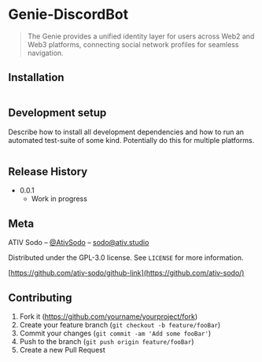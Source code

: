 # Genie-DiscordBot
> The Genie provides a unified identity layer for users
 across Web2 and Web3 platforms, connecting social network profiles for seamless navigation.


## Installation

```sh
```

## Development setup

Describe how to install all development dependencies and how to run an automated test-suite of some kind. Potentially do this for multiple platforms.

```sh
```

## Release History

* 0.0.1
    * Work in progress

## Meta

 ATIV Sodo – [@AtivSodo](https://twitter.com/AtivSodo) – sodo@ativ.studio

Distributed under the GPL-3.0 license. See ``LICENSE`` for more information.

[https://github.com/ativ-sodo/github-link](https://github.com/ativ-sodo/)

## Contributing

1. Fork it (<https://github.com/yourname/yourproject/fork>)
2. Create your feature branch (`git checkout -b feature/fooBar`)
3. Commit your changes (`git commit -am 'Add some fooBar'`)
4. Push to the branch (`git push origin feature/fooBar`)
5. Create a new Pull Request
